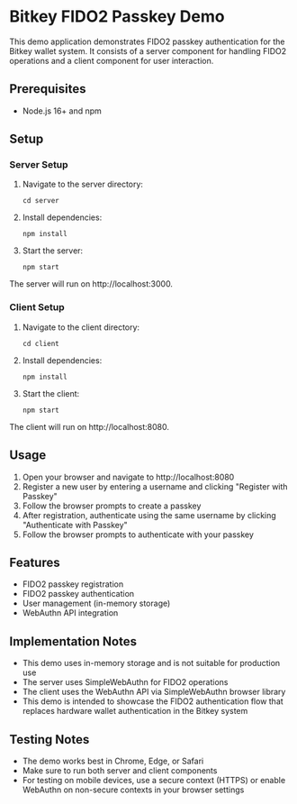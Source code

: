 # Bitkey FIDO2 Passkey Demo

This demo application demonstrates FIDO2 passkey authentication for the Bitkey wallet system. It consists of a server component for handling FIDO2 operations and a client component for user interaction.

## Prerequisites

- Node.js 16+ and npm

## Setup

### Server Setup

1. Navigate to the server directory:
   ```
   cd server
   ```

2. Install dependencies:
   ```
   npm install
   ```

3. Start the server:
   ```
   npm start
   ```

The server will run on http://localhost:3000.

### Client Setup

1. Navigate to the client directory:
   ```
   cd client
   ```

2. Install dependencies:
   ```
   npm install
   ```

3. Start the client:
   ```
   npm start
   ```

The client will run on http://localhost:8080.

## Usage

1. Open your browser and navigate to http://localhost:8080
2. Register a new user by entering a username and clicking "Register with Passkey"
3. Follow the browser prompts to create a passkey
4. After registration, authenticate using the same username by clicking "Authenticate with Passkey"
5. Follow the browser prompts to authenticate with your passkey

## Features

- FIDO2 passkey registration
- FIDO2 passkey authentication
- User management (in-memory storage)
- WebAuthn API integration

## Implementation Notes

- This demo uses in-memory storage and is not suitable for production use
- The server uses SimpleWebAuthn for FIDO2 operations
- The client uses the WebAuthn API via SimpleWebAuthn browser library
- This demo is intended to showcase the FIDO2 authentication flow that replaces hardware wallet authentication in the Bitkey system

## Testing Notes

- The demo works best in Chrome, Edge, or Safari
- Make sure to run both server and client components
- For testing on mobile devices, use a secure context (HTTPS) or enable WebAuthn on non-secure contexts in your browser settings
